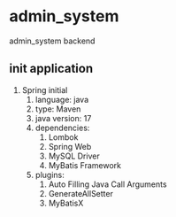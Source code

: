 # admin_system
admin_system backend


## init application
1. Spring initial
   1. language: java
   2. type: Maven
   3. java version: 17
   4. dependencies:
      1. Lombok
      2. Spring Web
      3. MySQL Driver
      4. MyBatis Framework
   5. plugins:
      1. Auto Filling Java Call Arguments
      2. GenerateAllSetter
      3. MyBatisX